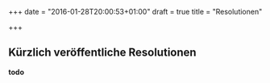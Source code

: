+++
date = "2016-01-28T20:00:53+01:00"
draft = true
title = "Resolutionen"

+++

## Kürzlich veröffentliche Resolutionen

**todo**
